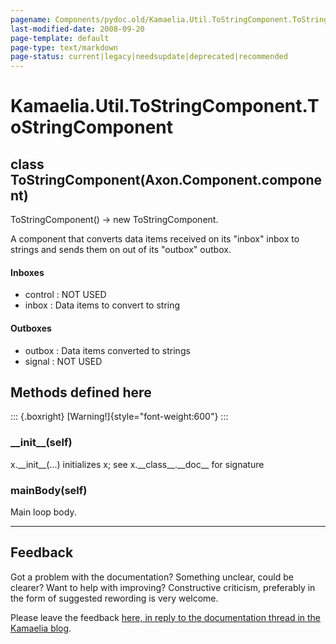 ```yaml
---
pagename: Components/pydoc.old/Kamaelia.Util.ToStringComponent.ToStringComponent
last-modified-date: 2008-09-20
page-template: default
page-type: text/markdown
page-status: current|legacy|needsupdate|deprecated|recommended
---
```

Kamaelia.Util.ToStringComponent.ToStringComponent
=================================================

class ToStringComponent(Axon.Component.component)
-------------------------------------------------

ToStringComponent() -\> new ToStringComponent.

A component that converts data items received on its \"inbox\" inbox to
strings and sends them on out of its \"outbox\" outbox.

#### Inboxes

-   control : NOT USED
-   inbox : Data items to convert to string

#### Outboxes

-   outbox : Data items converted to strings
-   signal : NOT USED

Methods defined here
--------------------

::: {.boxright}
[Warning!]{style="font-weight:600"}
:::

### \_\_init\_\_(self)

x.\_\_init\_\_(\...) initializes x; see x.\_\_class\_\_.\_\_doc\_\_ for
signature

### mainBody(self)

Main loop body.

------------------------------------------------------------------------

Feedback
--------

Got a problem with the documentation? Something unclear, could be
clearer? Want to help with improving? Constructive criticism, preferably
in the form of suggested rewording is very welcome.

Please leave the feedback [here, in reply to the documentation thread in
the Kamaelia
blog](http://kamaelia.sourceforge.net/cgi-bin/blog/blog.cgi?rm=addpostcomment&postid=1131454685).
